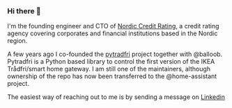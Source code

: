 ### Hi there 👋

I'm the founding engineer and CTO of [Nordic Credit Rating](https://nordiccreditrating.com), a credit rating agency covering corporates and financial institutions based in the Nordic region.

A few years ago I co-founded the [pytradfri](https://github.com/home-assistant-libs/pytradfri) project together with @balloob. Pytradfri is a Python based library to control the first version of the IKEA Trådfri/smart home gateway. I am still one of the maintainers, although ownership of the repo has now been transferred to the @home-assistant project.

The easiest way of reaching out to me is by sending a message on [Linkedin](https://www.linkedin.com/in/patriklindgren/)
